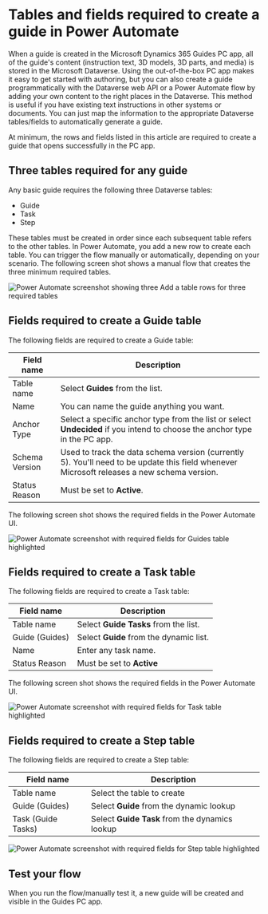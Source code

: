 
# Tables and fields required to create a guide in Power Automate

When a guide is created in the Microsoft Dynamics 365 Guides PC app, all of the guide's content (instruction text, 3D models, 3D parts, and media) is stored in the Microsoft Dataverse. Using the out-of-the-box PC app makes it easy to get started with authoring, but you can also create a guide programmatically with the Dataverse web API or a Power Automate flow by adding your own content to the right places in the Dataverse. This method is useful if you have existing text instructions in other systems or documents. You can just map the information to the appropriate Dataverse tables/fields to automatically generate a guide.

At minimum, the rows and fields listed in this article are required to create a guide that opens successfully in the PC app.

## Three tables required for any guide

Any basic guide requires the following three Dataverse tables:

- Guide
- Task
- Step

These tables must be created in order since each subsequent table refers to the other tables. In Power Automate, you add a new row to create each table. You can trigger the flow manually or automatically, depending on your scenario. The following screen shot shows a manual flow that creates the three minimum required tables.

![Power Automate screenshot showing three Add a table rows for three required tables](media/power-automate-create-tables.PNG "Power Automate screenshot showing three Add a table rows for three required tables")

## Fields required to create a Guide table

The following fields are required to create a Guide table:

|Field name|Description|
|-------------------------------|-------------------------------------------------|
|Table name|Select **Guides** from the list.|
|Name|You can name the guide anything you want.|
|Anchor Type|Select a specific anchor type from the list or select **Undecided** if you intend to choose the anchor type in the PC app.|
|Schema Version|Used to track the data schema version (currently 5). You'll need to be update this field whenever Microsoft releases a new schema version.
|Status Reason|Must be set to **Active**.|

The following screen shot shows the required fields in the Power Automate UI.

![Power Automate screenshot with required fields for Guides table highlighted](media/power-automate-guide-creation-fields.PNG "Power Automate screenshot with required fields for Guides table highlighted")

## Fields required to create a Task table

The following fields are required to create a Task table:

|Field name|Description|
|-------------------------------|-------------------------------------------------|
|Table name|Select **Guide Tasks** from the list.|
|Guide (Guides)|Select **Guide** from the dynamic list.|
|Name|Enter any task name.|
|Status Reason|Must be set to **Active**|

The following screen shot shows the required fields in the Power Automate UI.

![Power Automate screenshot with required fields for Task table highlighted](media/power-automate-task-creation-fields.PNG "Power Automate screenshot with required fields for Task table highlighted")

## Fields required to create a Step table

The following fields are required to create a Step table:

|Field name|Description|
|-------------------------------|-------------------------------------------------|
|Table name|Select the table to create|
|Guide (Guides)|Select **Guide** from the dynamic lookup|
|Task (Guide Tasks)|Select **Guide Task** from the dynamics lookup|

![Power Automate screenshot with required fields for Step table highlighted](media/power-automate-step-creation-fields.PNG "Power Automate screenshot with required fields for Step table highlighted")

## Test your flow

When you run the flow/manually test it, a new guide will be created and visible in the Guides PC app. 
